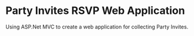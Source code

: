 # Party Invites RSVP Web Application

Using ASP.Net MVC to create a web application for collecting Party Invites.

